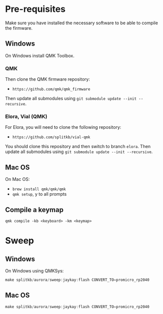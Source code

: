# Pre-requisites

Make sure you have installed the necessary software to be able to compile the firmware.

## Windows

On Windows install QMK Toolbox.

### QMK

Then clone the QMK firmware repository:

- `https://github.com/qmk/qmk_firmware`

Then update all submodules using `git submodule update --init --recursive`.

### Elora, Vial (QMK)

For Elora, you will need to clone the following repository:

- `https://github.com/splitkb/vial-qmk`

You should clone this repository and then switch to branch `elora`.
Then update all submodules using `git submodule update --init --recursive`.
 
## Mac OS

On Mac OS:

- `brew install qmk/qmk/qmk`
- `qmk setup`, y to all prompts


## Compile a keymap

`qmk compile -kb <keyboard> -km <keymap>`

# Sweep

## Windows

On Windows using QMKSys:

```cpp
make splitkb/aurora/sweep:jaykay:flash CONVERT_TO=promicro_rp2040
```

## Mac OS

```cpp
make splitkb/aurora/sweep:jaykay:flash CONVERT_TO=promicro_rp2040
```
